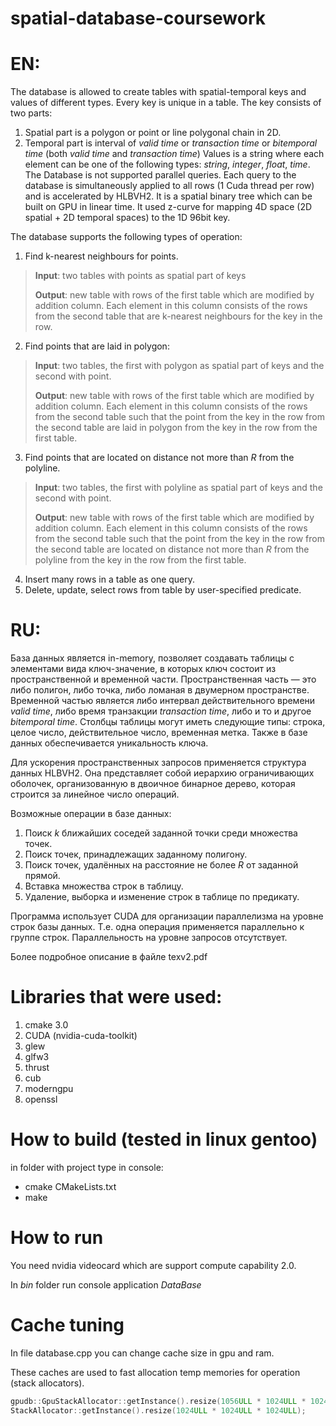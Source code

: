 # spatial-database-coursework
# EN:
The database is allowed to create tables with spatial-temporal keys and values of different types. Every key is unique in a table.
The key consists of two parts:
1. Spatial part is a polygon or point or line polygonal chain in 2D.
2. Temporal part is interval of *valid time* or *transaction time* or *bitemporal time* (both *valid time* and *transaction time*)
Values is a string where each element can be one of the following types: *string*, *integer*, *float*, *time*.
The Database is not supported parallel queries. 
Each query to the database is simultaneously applied to all rows (1 Cuda thread per row) and is accelerated by HLBVH2. It is a spatial binary tree which can be built on GPU in linear time. It used z-curve for mapping 4D space (2D spatial + 2D temporal spaces) to the 1D 96bit key. 

The database supports the following types of operation:

1. Find k-nearest neighbours for points.

> **Input**: two tables with points as spatial part of keys
>
> **Output**: new table with rows of the first table which are modified by addition column. Each element in this column consists of the rows from the second table that are k-nearest neighbours for the key in the row.

2. Find points that are laid in polygon:

> **Input**: two tables, the first with polygon as spatial part of keys and the second with point.
>
> **Output**: new table with rows of the first table which are modified by addition column. Each element in this column consists of the rows from the second table such that the point from the key in the row from the second table are laid in polygon from the key in the row from the first table.

3. Find points that are located on distance not more than *R* from the polyline.

> **Input**: two tables, the first with polyline as spatial part of keys and the second with point.
>
> **Output**: new table with rows of the first table which are modified by addition column. Each element in this column consists of the rows from the second table such that the point from the key in the row from the second table are located on distance not more than *R* from the polyline from the key in the row from the first table.

4. Insert many rows in a table as one query.
5. Delete, update, select rows from table by user-specified predicate.

# RU:
База данных является in-memory, позволяет создавать таблицы с элементами вида ключ-значение,
в которых ключ состоит из пространственной и временной части.
Пространственная часть — это либо полигон, либо точка, либо ломаная в двумерном пространстве.
Временной частью является либо интервал действительного времени *valid time*, либо время транзакции *transaction time*,
либо и то и другое *bitemporal time*.
Столбцы таблицы могут иметь следующие типы: строка, целое число, действительное число, временная метка.
Также в базе данных обеспечивается уникальность ключа.

Для ускорения пространственных запросов применяется структура данных HLBVH2.
Она представляет собой иерархию ограничивающих оболочек, организованную в двоичное бинарное дерево,
которая строится за линейное число операций.

Возможные операции в базе данных:

1. Поиск *k* ближайших соседей заданной точки среди множества точек.
2. Поиск точек, принадлежащих заданному полигону.
3. Поиск точек, удалённых на расстояние не более *R* от заданной прямой.
4. Вставка множества строк в таблицу.
5. Удаление, выборка и изменение строк в таблице по предикату.

Программа использует CUDA для организации параллелизма на уровне строк базы данных. Т.е. одна операция применяется параллельно к группе строк.
Параллельность на уровне запросов отсутствует.

Более подробное описание в файле texv2.pdf

# Libraries that were used:
1. cmake 3.0
2. CUDA (nvidia-cuda-toolkit)
3. glew
4. glfw3
5. thrust
6. cub
7. moderngpu
8. openssl

# How to build (tested in linux gentoo)
in folder with project type in console:
- cmake CMakeLists.txt
- make

# How to run
You need nvidia videocard which are support compute capability 2.0.

In *bin* folder run console application *DataBase*

# Cache tuning
In file database.cpp you can change cache size in gpu and ram. 

These caches are used to fast allocation temp memories for operation (stack allocators).
```C++
gpudb::GpuStackAllocator::getInstance().resize(1056ULL * 1024ULL * 1024ULL);
StackAllocator::getInstance().resize(1024ULL * 1024ULL * 1024ULL);
```
